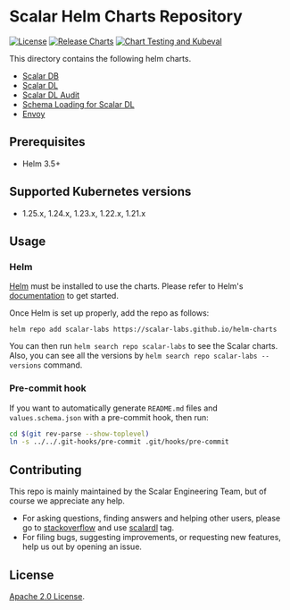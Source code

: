 # Scalar Helm Charts Repository

[![License](https://img.shields.io/badge/License-Apache%202.0-blue.svg)](https://opensource.org/licenses/Apache-2.0)
[![Release Charts](https://github.com/scalar-labs/helm-charts/actions/workflows/release.yml/badge.svg)](https://github.com/scalar-labs/helm-charts/actions/workflows/release.yml)
[![Chart Testing and Kubeval](https://github.com/scalar-labs/helm-charts/actions/workflows/helm_charts_scalar.yml/badge.svg)](https://github.com/scalar-labs/helm-charts/actions/workflows/helm_charts_scalar.yml)

This directory contains the following helm charts.
* [Scalar DB](./charts/scalardb/)
* [Scalar DL](./charts/scalardl/)
* [Scalar DL Audit](./charts/scalardl-audit/)
* [Schema Loading for Scalar DL](./charts/schema-loading/)
* [Envoy](./charts/envoy/)

## Prerequisites

* Helm 3.5+

## Supported Kubernetes versions

* 1.25.x, 1.24.x, 1.23.x, 1.22.x, 1.21.x

## Usage

### Helm

[Helm](https://helm.sh) must be installed to use the charts.
Please refer to Helm's [documentation](https://helm.sh/docs/) to get started.

Once Helm is set up properly, add the repo as follows:

```console
helm repo add scalar-labs https://scalar-labs.github.io/helm-charts
```

You can then run `helm search repo scalar-labs` to see the Scalar charts.  
Also, you can see all the versions by `helm search repo scalar-labs --versions` command.

### Pre-commit hook

If you want to automatically generate `README.md` files and `values.schema.json` with a pre-commit hook,
then run:

``` bash
cd $(git rev-parse --show-toplevel)
ln -s ../../.git-hooks/pre-commit .git/hooks/pre-commit
```

## Contributing

This repo is mainly maintained by the Scalar Engineering Team, but of course we appreciate any help.

* For asking questions, finding answers and helping other users, please go to [stackoverflow](https://stackoverflow.com/) and use [scalardl](https://stackoverflow.com/questions/tagged/scalardl) tag.
* For filing bugs, suggesting improvements, or requesting new features, help us out by opening an issue.

## License

[Apache 2.0 License](https://github.com/scalar-labs/helm-charts/blob/main/LICENSE).
